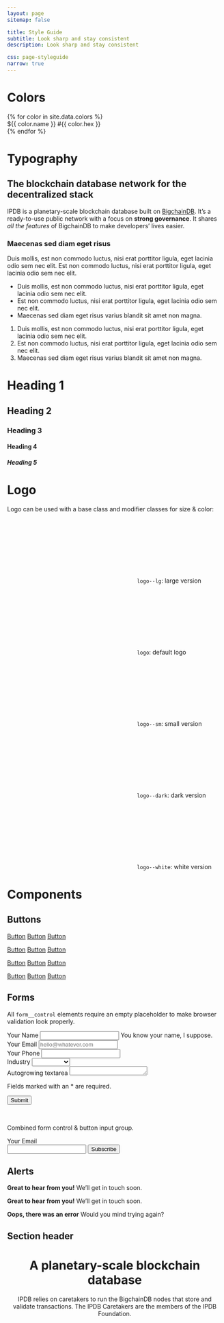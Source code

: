 ```yaml
---
layout: page
sitemap: false

title: Style Guide
subtitle: Look sharp and stay consistent
description: Look sharp and stay consistent

css: page-styleguide
narrow: true
---
```


# Colors

<div class="colors">
{% for color in site.data.colors %}
<div class="color color--{{ color.name }}" style="background-color: #{{ color.hex }}">
    <span class="color__meta color-name">${{ color.name }}</span>
    <span class="color__meta color-hex">#{{ color.hex }}</span>
</div>
{% endfor %}
</div>

# Typography

## The blockchain database network for the decentralized stack

IPDB is a planetary-scale blockchain database built on [BigchainDB](https://www.bigchaindb.com). It’s a ready-to-use public network with a focus on **strong governance**. It shares _all the features_ of BigchainDB to make developers’ lives easier.

### Maecenas sed diam eget risus

Duis mollis, est non commodo luctus, nisi erat porttitor ligula, eget lacinia odio sem nec elit. Est non commodo luctus, nisi erat porttitor ligula, eget lacinia odio sem nec elit.

* Duis mollis, est non commodo luctus, nisi erat porttitor ligula, eget lacinia odio sem nec elit.
* Est non commodo luctus, nisi erat porttitor ligula, eget lacinia odio sem nec elit.
* Maecenas sed diam eget risus varius blandit sit amet non magna.

1. Duis mollis, est non commodo luctus, nisi erat porttitor ligula, eget lacinia odio sem nec elit.
2. Est non commodo luctus, nisi erat porttitor ligula, eget lacinia odio sem nec elit.
3. Maecenas sed diam eget risus varius blandit sit amet non magna.

# Heading 1

## Heading 2

### Heading 3

#### Heading 4

##### Heading 5


# Logo

Logo can be used with a base class and modifier classes for size & color:

<svg class="logo logo--lg" aria-labelledby="title"><title>Logo IPDB</title><use xlink:href="/assets/img/sprite.svg#logo"></use></svg>
`logo--lg`: large version

<svg class="logo" aria-labelledby="title"><title>Logo IPDB</title><use xlink:href="/assets/img/sprite.svg#logo"></use></svg>
`logo`: default logo

<svg class="logo logo--sm" aria-labelledby="title"><title>Logo IPDB</title><use xlink:href="/assets/img/sprite.svg#logo"></use></svg>
`logo--sm`: small version

<svg class="logo logo--dark" aria-labelledby="title"><title>Logo IPDB</title><use xlink:href="/assets/img/sprite.svg#logo"></use></svg>
`logo--dark`: dark version

<svg class="logo logo--white" aria-labelledby="title"><title>Logo IPDB</title><use xlink:href="/assets/img/sprite.svg#logo"></use></svg>
`logo--white`: white version


# Components

## Buttons

<a class="button" href="#">Button</a> <a class="button button--small" href="#">Button</a> <a class="button button--large" href="#">Button</a>

<a class="button button--primary" href="#">Button</a> <a class="button button--primary button--small" href="#">Button</a> <a class="button button--primary button--large" href="#">Button</a>

<a class="button button--dark" href="#">Button</a> <a class="button button--dark button--small" href="#">Button</a> <a class="button button--dark button--large" href="#">Button</a>

<a class="button button--text" href="#">Button</a> <a class="button button--small button--text" href="#">Button</a> <a class="button button--large button--text" href="#">Button</a>

## Forms

All `form__control` elements require an empty placeholder to make browser validation look properly.

<form class="form" action="#">
    <div class="form__group required">
        <label class="form__label" for="name">Your Name</label>
        <input class="form__control" type="text" id="name" name="name" required placeholder=" ">
        <span class="form__help">
            You know your name, I suppose.
        </span>
    </div>
    <div class="form__group">
        <label class="form__label" for="email">Your Email</label>
        <input class="form__control" type="email" id="email" name="email" placeholder="hello@whatever.com">
    </div>
    <div class="form__group">
        <label class="form__label" for="phone">Your Phone</label>
        <input class="form__control" type="tel" id="phone" name="phone" placeholder=" ">
    </div>
    <div class="form__group required">
        <label class="form__label" for="industry">Industry</label>
        <select class="form__control" id="select" name="select" required data-required="true">
            <option value="">&nbsp;</option>
            <option value="Automotive">Automotive</option>
            <option value="Banking">Banking</option>
            <option value="Consulting">Consulting</option>
            <option value="Data">Data</option>
            <option value="Automotive">Automotive</option>
            <option value="Banking">Banking</option>
            <option value="Consulting">Consulting</option>
            <option value="Data">Data</option>
            <option value="Automotive">Automotive</option>
            <option value="Banking">Banking</option>
            <option value="Consulting">Consulting</option>
            <option value="Data">Data</option>
        </select>
    </div>
    <div class="form__group">
        <label class="form__label" for="comment">Autogrowing textarea</label>
        <textarea class="form__control" id="comment" name="comment" rows="1" placeholder=" "></textarea>
    </div>
    <p class="form__group form__help">
        Fields marked with an <span class="required">*</span> are required.
    </p>
    <div class="form__group">
        <input class="button button-primary" type="submit" value="Submit">
    </div>
</form>

<br>

<form class="form" action="#">
    <p>Combined form control & button input group.</p>
    <div class="form__group required">
        <label class="form__label" for="email2">Your Email</label>
        <div class="input-group">
            <input class="form__control" type="email" id="email2" name="email2" required placeholder=" ">
            <input class="button button-primary button--small" type="submit" value="Subscribe">
        </div>
    </div>
</form>

## Alerts

<div class="alert alert--info">
    <p>
        <strong class="alert__title">Great to hear from  you!</strong>
        We’ll get in touch soon.
    </p>
</div>

<div class="alert alert--success">
    <p>
        <strong class="alert__title">Great to hear from  you!</strong>
        We’ll get in touch soon.
    </p>
</div>

<div class="alert alert--danger">
    <p>
        <strong class="alert__title">Oops, there was an error</strong>
        Would you mind trying again?
    </p>
</div>

## Section header

<header class="section__header">
    <h1 class="section__title">A planetary-scale blockchain database</h1>
    <p class="section__description">IPDB relies on caretakers to run the BigchainDB nodes that store and validate transactions. The IPDB Caretakers are the members of the IPDB Foundation.</p>
</header>

